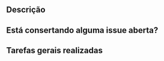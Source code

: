 ## Descrição
<!-- - Descreva aqui as alterações a serem implementadas no projeto -->

## Está consertando alguma issue aberta?
<!-- - Se sim, informe aqui -->

## Tarefas gerais realizadas
<!-- Adicione aqui as tarefas realizadas
- Tarefa 1
- Tarefa 2
- ...
- Tarefa n -->